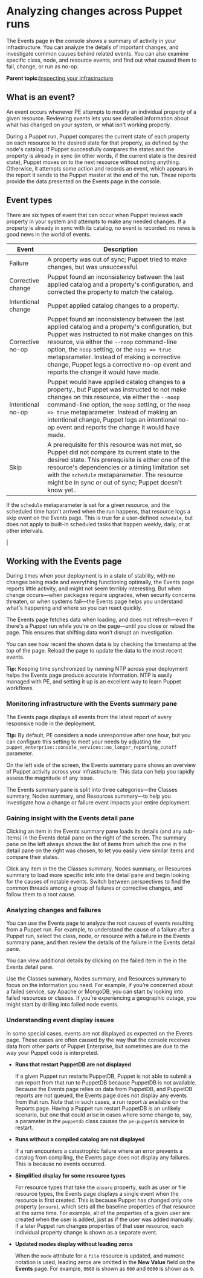 # Analyzing changes across Puppet runs

The Events page in the console shows a summary of activity in your infrastructure. You can analyze the details of important changes, and investigate common causes behind related events. You can also examine specific class, node, and resource events, and find out what caused them to fail, change, or run as no-op.

**Parent topic:**[Inspecting your infrastructure](inspecting_your_infrastructure.md)

## What is an event?

An event occurs whenever PE attempts to modify an individual property of a given resource. Reviewing events lets you see detailed information about what has changed on your system, or what isn't working properly.

During a Puppet run, Puppet compares the current state of each property on each resource to the desired state for that property, as defined by the node's catalog. If Puppet successfully compares the states and the property is already in sync \(in other words, if the current state is the desired state\), Puppet moves on to the next resource without noting anything. Otherwise, it attempts some action and records an event, which appears in the report it sends to the Puppet master at the end of the run. These reports provide the data presented on the Events page in the console.

## Event types

There are six types of event that can occur when Puppet reviews each property in your system and attempts to make any needed changes. If a property is already in sync with its catalog, no event is recorded: no news is good news in the world of events.

|Event|Description|
|-----|-----------|
|Failure|A property was out of sync; Puppet tried to make changes, but was unsuccessful.|
|Corrective change|Puppet found an inconsistency between the last applied catalog and a property's configuration, and corrected the property to match the catalog.|
|Intentional change|Puppet applied catalog changes to a property.|
|Corrective no-op|Puppet found an inconsistency between the last applied catalog and a property's configuration, but Puppet was instructed to not make changes on this resource, via either the `--noop` command-line option, the `noop` setting, or the `noop => true` metaparameter. Instead of making a corrective change, Puppet logs a corrective no-op event and reports the change it would have made.|
|Intentional no-op|Puppet would have applied catalog changes to a property., but Puppet was instructed to not make changes on this resource, via either the `--noop` command-line option, the `noop` setting, or the `noop => true` metaparameter. Instead of making an intentional change, Puppet logs an intentional no-op event and reports the change it would have made.|
|Skip|A prerequisite for this resource was not met, so Puppet did not compare its current state to the desired state. This prerequisite is either one of the resource's dependencies or a timing limitation set with the `schedule` metaparameter. The resource might be in sync or out of sync; Puppet doesn't know yet..

If the `schedule` metaparameter is set for a given resource, and the scheduled time hasn't arrived when the run happens, that resource logs a skip event on the Events page. This is true for a user-defined `schedule`, but does not apply to built-in scheduled tasks that happen weekly, daily, or at other intervals.

|

## Working with the Events page

During times when your deployment is in a state of stability, with no changes being made and everything functioning optimally, the Events page reports little activity, and might not seem terribly interesting. But when change occurs—when packages require upgrades, when security concerns threaten, or when systems fail—the Events page helps you understand what's happening and where so you can react quickly.

The Events page fetches data when loading, and does not refresh—even if there's a Puppet run while you're on the page—until you close or reload the page. This ensures that shifting data won't disrupt an investigation.

You can see how recent the shown data is by checking the timestamp at the top of the page. Reload the page to update the data to the most recent events.

**Tip:** Keeping time synchronized by running NTP across your deployment helps the Events page produce accurate information. NTP is easily managed with PE, and setting it up is an excellent way to learn Puppet workflows.

### Monitoring infrastructure with the Events summary pane

The Events page displays all events from the latest report of every responsive node in the deployment.

**Tip:** By default, PE considers a node unresponsive after one hour, but you can configure this setting to meet your needs by adjusting the `puppet_enterprise::console_services::no_longer_reporting_cutoff` parameter.

On the left side of the screen, the Events summary pane shows an overview of Puppet activity across your infrastructure. This data can help you rapidly assess the magnitude of any issue.

The Events summary pane is split into three categories—the Classes summary, Nodes summary, and Resources summary—to help you investigate how a change or failure event impacts your entire deployment.

### Gaining insight with the Events detail pane

Clicking an item in the Events summary pane loads its details \(and any sub-items\) in the Events detail pane on the right of the screen. The summary pane on the left always shows the list of items from which the one in the detail pane on the right was chosen, to let you easily view similar items and compare their states.

Click any item in the the Classes summary, Nodes summary, or Resources summary to load more specific info into the detail pane and begin looking for the causes of notable events. Switch between perspectives to find the common threads among a group of failures or corrective changes, and follow them to a root cause.

### Analyzing changes and failures

You can use the Events page to analyze the root causes of events resulting from a Puppet run. For example, to understand the cause of a failure after a Puppet run, select the class, node, or resource with a failure in the Events summary pane, and then review the details of the failure in the Events detail pane.

You can view additional details by clicking on the failed item in the in the Events detail pane.

Use the Classes summary, Nodes summary, and Resources summary to focus on the information you need. For example, if you’re concerned about a failed service, say Apache or MongoDB, you can start by looking into failed resources or classes. If you’re experiencing a geographic outage, you might start by drilling into failed node events.

### Understanding event display issues

In some special cases, events are not displayed as expected on the Events page. These cases are often caused by the way that the console receives data from other parts of Puppet Enterprise, but sometimes are due to the way your Puppet code is interpreted.

-   **Runs that restart PuppetDB are not displayed**

    If a given Puppet run restarts PuppetDB, Puppet is not able to submit a run report from that run to PuppetDB because PuppetDB is not available. Because the Events page relies on data from PuppetDB, and PuppetDB reports are not queued, the Events page does not display any events from that run. Note that in such cases, a run report *is* available on the Reports page. Having a Puppet run restart PuppetDB is an unlikely scenario, but one that could arise in cases where some change to, say, a parameter in the `puppetdb` class causes the `pe-puppetdb` service to restart.

-   **Runs without a compiled catalog are not displayed**

    If a run encounters a catastrophic failure where an error prevents a catalog from compiling, the Events page does not display any failures. This is because no events occurred.

-   **Simplified display for some resource types**

    For resource types that take the `ensure` property, such as user or file resource types, the Events page displays a single event when the resource is first created. This is because Puppet has changed only one property \(`ensure`\), which sets all the baseline properties of that resource at the same time. For example, all of the properties of a given user are created when the user is added, just as if the user was added manually. If a later Puppet run changes properties of that user resource, each individual property change is shown as a separate event.

-   **Updated modes display without leading zeros**

    When the `mode` attribute for a `file` resource is updated, and numeric notation is used, leading zeros are omitted in the **New Value** field on the **Events** page. For example, `0660` is shown as `660` and `0000` is shown as `0`.



